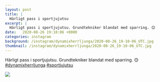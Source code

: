 ```yaml
---
layout: post
title: |
  Härligt pass i sportjujutsu
excerpt: |
  Härligt pass i sportjujutsu. Grundtekniker blandat med sparring. 😊  
date:   2020-08-26 19:10:06 +0000
categories: instagram
background: /instagram/dynamixherrljunga/2020-08-26_19-10-06_UTC.jpg
thumbnail: /instagram/dynamixherrljunga/2020-08-26_19-10-06_UTC.jpg
---
```

Härligt pass i sportjujutsu. Grundtekniker blandat med sparring. 😊 [#dynamixherrljunga](https://www.instagram.com/explore/tags/dynamixherrljunga/) [#sportjujutsu](https://www.instagram.com/explore/tags/sportjujutsu/)



<img src='/www-dynamix-herrljunga/instagram/dynamixherrljunga/2020-08-26_19-10-06_UTC.jpg' class='img-fluid' />
